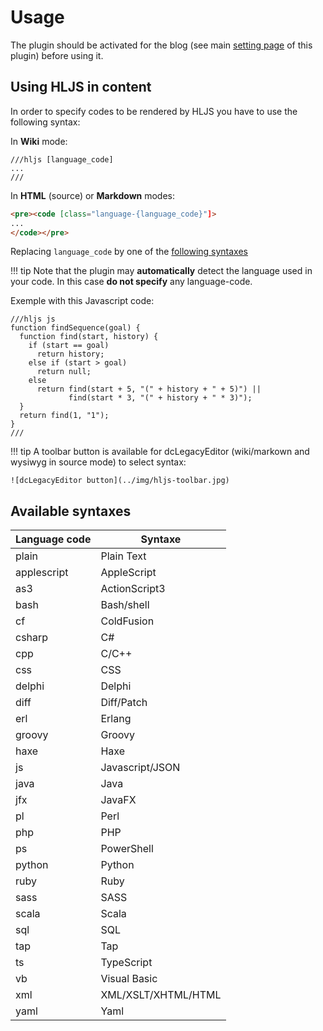 Usage
=====

The plugin should be activated for the blog (see main [setting page](/user-guide/settings) of this plugin) before using it.


Using HLJS in content
---------------------

In order to specify codes to be rendered by HLJS you have to use the following syntax:

In **Wiki** mode:

```
///hljs [language_code]
...
///
```

In **HTML** (source) or **Markdown** modes:

```html
<pre><code [class="language-{language_code}"]>
...
</code></pre>
```

Replacing ```language_code``` by one of the [following syntaxes](#available-syntaxes)

!!! tip
    Note that the plugin may **automatically** detect the language used in your code. In this case **do not specify** any language-code.

Exemple with this Javascript code:

```
///hljs js
function findSequence(goal) {
  function find(start, history) {
    if (start == goal)
      return history;
    else if (start > goal)
      return null;
    else
      return find(start + 5, "(" + history + " + 5)") ||
             find(start * 3, "(" + history + " * 3)");
  }
  return find(1, "1");
}
///
```

!!! tip
    A toolbar button is available for dcLegacyEditor (wiki/markown and wysiwyg in source mode) to select syntax:  

    ![dcLegacyEditor button](../img/hljs-toolbar.jpg)


Available syntaxes
------------------

| Language code | Syntaxe             |
| ------------- | ------------------- |
| plain         | Plain Text          |
| applescript   | AppleScript         |
| as3           | ActionScript3       |
| bash          | Bash/shell          |
| cf            | ColdFusion          |
| csharp        | C#                  |
| cpp           | C/C++               |
| css           | CSS                 |
| delphi        | Delphi              |
| diff          | Diff/Patch          |
| erl           | Erlang              |
| groovy        | Groovy              |
| haxe          | Haxe                |
| js            | Javascript/JSON     |
| java          | Java                |
| jfx           | JavaFX              |
| pl            | Perl                |
| php           | PHP                 |
| ps            | PowerShell          |
| python        | Python              |
| ruby          | Ruby                |
| sass          | SASS                |
| scala         | Scala               |
| sql           | SQL                 |
| tap           | Tap                 |
| ts            | TypeScript          |
| vb            | Visual Basic        |
| xml           | XML/XSLT/XHTML/HTML |
| yaml          | Yaml                |
